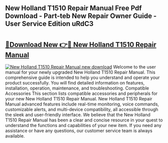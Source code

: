 ## New Holland T1510 Repair Manual Free Pdf Download - Part-teb New Repair Owner Guide - User Service Edition uRdC3

# <h2><a href="http://bc94042.oget.top/?id=New+Holland+T1510+Repair+Manual">🔗Download New 👉🔴 New Holland T1510 Repair Manual</a></h2>

[![New Holland T1510 Repair Manual new download](https://i.imgur.com/5g1atiW.png)](http://bc94042.oget.top/?id=New+Holland+T1510+Repair+Manual)
Welcome to the user manual for your newly upgraded New Holland T1510 Repair Manual. This comprehensive guide is intended to help you understand and operate your product successfully. You will find detailed information on features, installation, operation, maintenance, and troubleshooting. Compatible Accessories This section lists compatible accessories and peripherals for your new New Holland T1510 Repair Manual. New Holland T1510 Repair Manual advanced features include real-time monitoring, voice commands, customizable alerts, and multi-device compatibility, all accessible through the sleek and user-friendly interface. We believe that the New Holland T1510 Repair Manual has been a clear and concise resource in your quest to understand the functions and capabilities of your new item. If you need any assistance or have any questions, our customer service team is always available.

